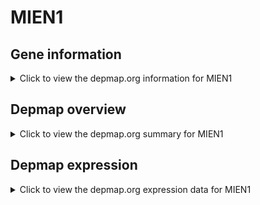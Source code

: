 <h1>MIEN1</h1>

<h2>Gene information</h2>
<details>
  <summary>Click to view the depmap.org information for MIEN1</summary>
  <iframe src="https://depmap.org/portal/gene/MIEN1?tab=about" style="border:none;width:100%;height:800px"></iframe>
</details>

<h2>Depmap overview</h2>
<details>
  <summary>Click to view the depmap.org summary for MIEN1</summary>
  <iframe src="https://depmap.org/portal/gene/MIEN1?tab=overview" style="border:none;width:100%;height:800px"></iframe>
</details>

<h2>Depmap expression</h2>
<details>
  <summary>Click to view the depmap.org expression data for MIEN1</summary>
  <iframe src="https://depmap.org/portal/gene/MIEN1?tab=characterization" style="border:none;width:100%;height:800px"></iframe>
</details>


<!--
<h2>Reactome Pathway diagram</h2>
<details>
  <summary>Click to view Reactome pathway for MIEN1</summary>
  PNAME
</details>
-->


